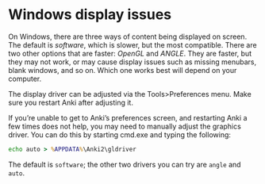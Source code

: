 # Windows display issues

On Windows, there are three ways of content being displayed on screen. The
default is *software*, which is slower, but the most compatible. There are two
other options that are faster: *OpenGL* and *ANGLE*. They are faster, but they
may not work, or may cause display issues such as missing menubars, blank
windows, and so on. Which one works best will depend on your computer.

The display driver can be adjusted via the Tools>Preferences menu. Make sure
you restart Anki after adjusting it.

If you’re unable to get to Anki’s preferences screen, and restarting Anki a few
times does not help, you may need to manually adjust the graphics driver. You
can do this by starting cmd.exe and typing the following:

```bat
echo auto > %APPDATA%\Anki2\gldriver
```

The default is `software`; the other two drivers you can try are `angle` and `auto`.
